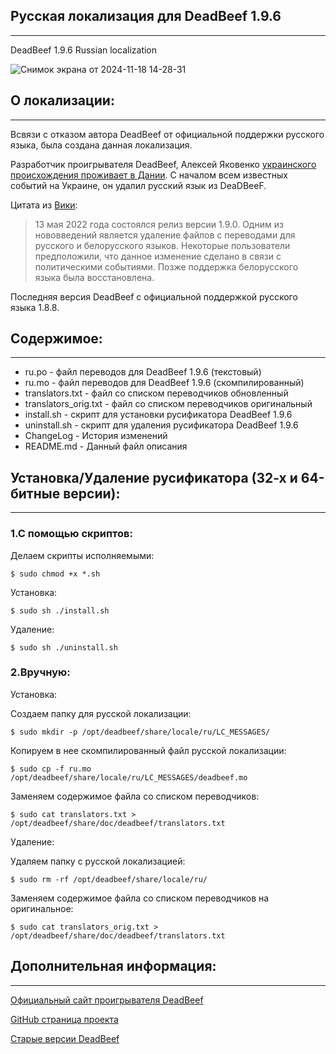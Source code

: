 ## Русская локализация для DeadBeef 1.9.6
-----------------------------------------
DeadBeef 1.9.6 Russian localization

![Снимок экрана от 2024-11-18 14-28-31](https://github.com/user-attachments/assets/4b17e0bf-22bb-43a0-97b4-cbaaf68ead0b)


## О локализации:
-----------------

Всвязи с отказом автора DeadBeef от официальной поддержки русского языка, была создана данная локализация.

Разработчик проигрывателя DeadBeef, Алексей Яковенко [украинского происхождения проживает в Дании](https://drakulavich.blogspot.com/2011/03/deadbeef.html). 
С началом всем известных событий на Украине, он удалил русский язык из DeaDBeeF.

Цитата из [Вики](https://ru.wikipedia.org/wiki/DeaDBeeF):

> 13 мая 2022 года состоялся релиз версии 1.9.0. Одним из нововведений является удаление файлов с переводами для русского и белорусского языков. Некоторые пользователи предположили, что данное изменение сделано в связи с политическими событиями. Позже поддержка белорусского языка была восстановлена. 

Последняя версия DeadBeef с официальной поддержкой русского языка 1.8.8.

## Содержимое:
--------------

* ru.po - файл переводов для DeadBeef 1.9.6 (текстовый)
* ru.mo - файл переводов для DeadBeef 1.9.6 (скомпилированный)
* translators.txt - файл со списком переводчиков обновленный
* translators_orig.txt - файл со списком переводчиков оригинальный
* install.sh - скрипт для установки русификатора DeadBeef 1.9.6
* uninstall.sh - скрипт для удаления русификатора DeadBeef 1.9.6
* ChangeLog - История изменений
* README.md - Данный файл описания

## Установка/Удаление русификатора (32-х и 64-битные версии):
-------------------------------------------------------------

### 1.С помощью скриптов:

Делаем скрипты исполняемыми:
```
$ sudo chmod +x *.sh
```

Установка:
```
$ sudo sh ./install.sh
```

Удаление:
```
$ sudo sh ./uninstall.sh
```

### 2.Вручную:

Установка:

Создаем папку для русской локализации:
```
$ sudo mkdir -p /opt/deadbeef/share/locale/ru/LC_MESSAGES/
```

Копируем в нее скомпилированный файл русской локализации:
```
$ sudo cp -f ru.mo /opt/deadbeef/share/locale/ru/LC_MESSAGES/deadbeef.mo
```

Заменяем содержимое файла со списком переводчиков:
```
$ sudo cat translators.txt > /opt/deadbeef/share/doc/deadbeef/translators.txt
```

Удаление:

Удаляем папку с русской локализацией:
```
$ sudo rm -rf /opt/deadbeef/share/locale/ru/
```

Заменяем содержимое файла со списком переводчиков на оригинальное:
```
$ sudo cat translators_orig.txt > /opt/deadbeef/share/doc/deadbeef/translators.txt
```

## Дополнительная информация:
-----------------------------

[Официальный сайт проигрывателя DeadBeef](https://deadbeef.sourceforge.io/)

[GitHub страница проекта](https://github.com/DeaDBeeF-Player/deadbeef)

[Старые версии DeadBeef](https://sourceforge.net/projects/deadbeef/files/)


